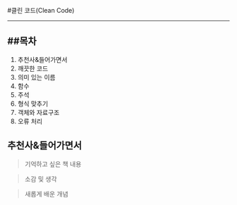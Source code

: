 #클린 코드(Clean Code)
***
##목차
---
1. 추천사&들어가면서
2. 깨끗한 코드
3. 의미 있는 이름
4. 함수
5. 주석
6. 형식 맞추기
7. 객체와 자료구조
8. 오류 처리

추천사&들어가면서
---
> 기억하고 싶은 책 내용

> 소감 및 생각

> 새롭게 배운 개념

